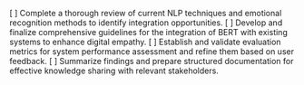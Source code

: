 [ ] Complete a thorough review of current NLP techniques and emotional recognition methods to identify integration opportunities.
[ ] Develop and finalize comprehensive guidelines for the integration of BERT with existing systems to enhance digital empathy.
[ ] Establish and validate evaluation metrics for system performance assessment and refine them based on user feedback.
[ ] Summarize findings and prepare structured documentation for effective knowledge sharing with relevant stakeholders.